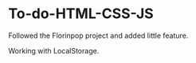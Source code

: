 # To-do-HTML-CSS-JS

Followed the Florinpop project and added little feature.

Working with LocalStorage.
